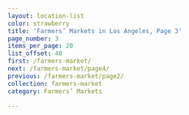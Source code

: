 ```yaml
---
layout: location-list
color: strawberry
title: 'Farmers’ Markets in Los Angeles, Page 3'
page_number: 3
items_per_page: 20
list_offset: 40
first: /farmers-market/
next: /farmers-market/page4/
previous: /farmers-market/page2/
collection: farmers-market
category: Farmers’ Markets

---
```

